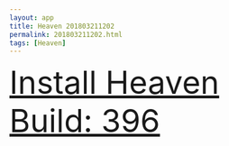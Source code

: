 ```yaml
---
layout: app
title: Heaven 201803211202
permalink: 201803211202.html
tags: [Heaven]
---
```

<div class="pure-g">
    <div class="pure-u-1-1" style="font-size: 4em">
        <a class="pure-button-primary" href="itms-services://?action=download-manifest&url=https%3A%2F%2Flitsungyisigono.github.io%2FTestScript%2Fmanifests%2F201803211202.plist"><i class="fa fa-download" aria-hidden="true"></i>Install Heaven Build: 396</a>
    </div>
</div>